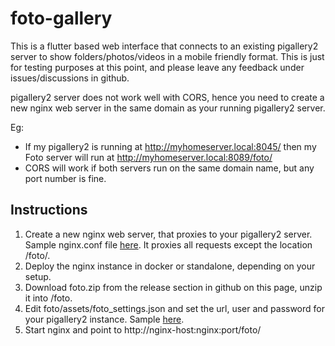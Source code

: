 # foto-gallery

This is a flutter based web interface that connects to an existing pigallery2 server to show folders/photos/videos in a mobile friendly format.
This is just for testing purposes at this point, and please leave any feedback under issues/discussions in github.

pigallery2 server does not work well with CORS, hence you need to create a new nginx web server in the same domain as your running pigallery2 server.

Eg:
- If my pigallery2 is running at http://myhomeserver.local:8045/ then my Foto server will run at http://myhomeserver.local:8089/foto/
- CORS will work if both servers run on the same domain name, but any port number is fine.

## Instructions
1. Create a new nginx web server, that proxies to your pigallery2 server. Sample nginx.conf file [here](sampleconfig/nginx.conf). It proxies all requests except the location /foto/.
2. Deploy the nginx instance in docker or standalone, depending on your setup.
3. Download foto.zip from the release section in github on this page, unzip it into <nginx-root-dir>/foto.
4. Edit foto/assets/foto_settings.json and set the url, user and password for your pigallery2 instance. Sample [here](sampleconfig/foto_settings.json).
5. Start nginx and point to http://nginx-host:nginx:port/foto/
